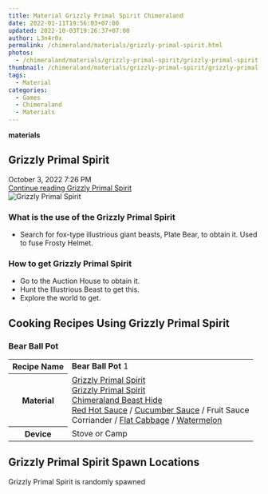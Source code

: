 ```yaml
---
title: Material Grizzly Primal Spirit Chimeraland
date: 2022-01-11T19:56:03+07:00
updated: 2022-10-03T19:26:37+07:00
author: L3n4r0x
permalink: /chimeraland/materials/grizzly-primal-spirit.html
photos:
  - /chimeraland/materials/grizzly-primal-spirit/grizzly-primal-spirit.webp
thumbnail: /chimeraland/materials/grizzly-primal-spirit/grizzly-primal-spirit.webp
tags:
  - Material
categories:
  - Games
  - Chimeraland
  - Materials
---
```


<section id="bootstrap-wrapper">
  <link
    rel="stylesheet"
    href="https://rawcdn.githack.com/dimaslanjaka/Web-Manajemen/0c3b5aa1813bd4abcd2c11bf3e37928b15c28664/css/bootstrap-5-3-0-alpha3-wrapper.css"
  />
  <div
    class="row g-0 border rounded overflow-hidden flex-md-row mb-4 shadow-sm position-relative bg-light text-dark"
  >
    <div class="col p-4 d-flex flex-column position-static">
      <strong class="d-inline-block mb-2 text-success">materials</strong>
      <h2 class="mb-0">Grizzly Primal Spirit</h2>
      <div class="mb-1 text-muted">October 3, 2022 7:26 PM</div>
      <a
        href="/chimeraland/materials/grizzly-primal-spirit.html"
        class="stretched-link d-none"
        >Continue reading Grizzly Primal Spirit</a
      >
    </div>
    <div class="col-auto d-none d-lg-block">
      <img
        src="/chimeraland/materials/grizzly-primal-spirit/grizzly-primal-spirit.webp"
        alt="Grizzly Primal Spirit"
      />
    </div>
  </div>
  <div class="row bg-light text-dark">
    <div class="col-lg-6 col-12 mb-2">
      <div class="card">
        <div class="card-body">
          <h3 class="card-title">
            What is the use of the Grizzly Primal Spirit
          </h3>
          <div class="card-text">
            <ul>
              <li>
                Search for fox-type illustrious giant beasts, Plate Bear, to
                obtain it. Used to fuse Frosty Helmet.
              </li>
            </ul>
          </div>
        </div>
      </div>
    </div>
    <div class="col-lg-6 col-12 mb-2">
      <div class="card">
        <div class="card-body">
          <h3 class="card-title">How to get Grizzly Primal Spirit</h3>
          <div class="card-text">
            <ul>
              <li>Go to the Auction House to obtain it.</li>
              <li>Hunt the Illustrious Beast to get this.</li>
              <li>Explore the world to get.</li>
            </ul>
          </div>
        </div>
      </div>
    </div>
    <div class="col-12 mb-2">
      <h2 id="cookable">Cooking Recipes Using Grizzly Primal Spirit</h2>
      <div id="recipe-bear-ball-pot">
        <h3 id="item-bear-ball-pot">Bear Ball Pot</h3>
        <div class="mb-2">
          <table class="table">
            <tr>
              <th>Recipe Name</th>
              <td><b>Bear Ball Pot</b> 1</td>
            </tr>
            <tr>
              <th>Material</th>
              <td>
                <a
                  class="text-decoration-none"
                  href="/chimeraland/materials/grizzly-primal-spirit.html"
                  >Grizzly Primal Spirit</a
                ><br /><a
                  class="text-decoration-none"
                  href="/chimeraland/materials/grizzly-primal-spirit.html"
                  >Grizzly Primal Spirit</a
                ><br /><a
                  class="text-decoration-none"
                  href="/chimeraland/materials/chimeraland-beast-hide.html"
                  >Chimeraland Beast Hide</a
                ><br /><a
                  class="text-decoration-none"
                  href="/chimeraland/recipes/red-hot-sauce.html"
                  >Red Hot Sauce</a
                ><span> / </span
                ><a
                  class="text-decoration-none"
                  href="/chimeraland/recipes/cucumber-sauce.html"
                  >Cucumber Sauce</a
                ><span> / </span>Fruit Sauce<br />Corriander<span> / </span
                ><a
                  class="text-decoration-none"
                  href="/chimeraland/materials/flat-cabbage.html"
                  >Flat Cabbage</a
                ><span> / </span
                ><a
                  class="text-decoration-none"
                  href="/chimeraland/materials/watermelon.html"
                  >Watermelon</a
                >
              </td>
            </tr>
            <tr>
              <th>Device</th>
              <td>Stove or Camp</td>
            </tr>
          </table>
        </div>
      </div>
    </div>
    <div class="col-12 mb-2">
      <h2>Grizzly Primal Spirit Spawn Locations</h2>
      <p>Grizzly Primal Spirit is randomly spawned</p>
    </div>
  </div>
</section>